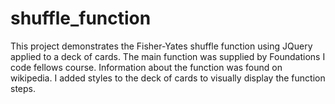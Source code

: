 # shuffle_function
This project demonstrates the Fisher-Yates shuffle function using JQuery applied to a deck of cards. The main function was supplied by Foundations I code fellows course. Information about the function was found on wikipedia. I added styles to the deck of cards to visually display the function steps. 
